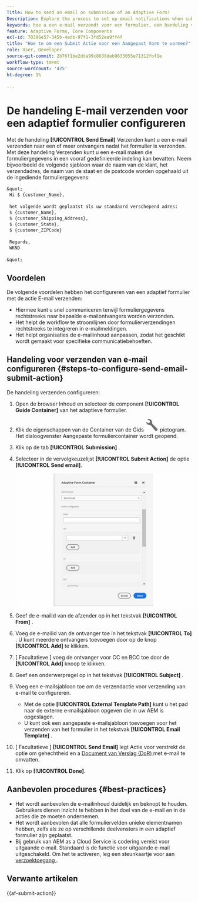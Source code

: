 ```yaml
---
Title: How to send an email on submission of an Adaptive Form?
Description: Explore the process to set up email notifications when submitting an Adaptive Form.
keywords: hoe u een e-mail verzendt voor een formulier, een handeling voor e-mail verzenden, een adaptief formulier per e-mail, een formulierverzending per e-mail, een verzendgids
feature: Adaptive Forms, Core Components
exl-id: 70386e57-345b-4edb-97f1-3fd52ea9ff4f
title: "Hoe te om een Submit Actie voor een Aangepast Vorm te vormen?"
role: User, Developer
source-git-commit: 2b76f1be2dda99c8638deb9633055e71312fbf1e
workflow-type: tm+mt
source-wordcount: '425'
ht-degree: 1%

---
```


# De handeling E-mail verzenden voor een adaptief formulier configureren

Met de handeling **[!UICONTROL Send Email]** Verzenden kunt u een e-mail verzenden naar een of meer ontvangers nadat het formulier is verzonden. Met deze handeling Verzenden kunt u een e-mail maken die formuliergegevens in een vooraf gedefinieerde indeling kan bevatten. Neem bijvoorbeeld de volgende sjabloon waar de naam van de klant, het verzendadres, de naam van de staat en de postcode worden opgehaald uit de ingediende formuliergegevens:


    &quot;
     Hi $ {customer_Name}, 
    
     het volgende wordt geplaatst als uw standaard verschepend adres:
     $ {customer_Name}, 
     $ {customer_Shipping_Address}, 
     $ {customer_State}, 
     $ {customer_ZIPCode} 
    
     Regards, 
     WKND 
    
    &quot;


## Voordelen

De volgende voordelen hebben het configureren van een adaptief formulier met de actie E-mail verzenden:

* Hiermee kunt u snel communiceren terwijl formuliergegevens rechtstreeks naar bepaalde e-mailontvangers worden verzonden.
* Het helpt de workflow te stroomlijnen door formulierverzendingen rechtstreeks te integreren in e-mailmeldingen.
* Het helpt organisaties de e-mailinhoud aanpassen, zodat het geschikt wordt gemaakt voor specifieke communicatiebehoeften.

## Handeling voor verzenden van e-mail configureren {#steps-to-configure-send-email-submit-action}

De handeling verzenden configureren:

1. Open de browser Inhoud en selecteer de component **[!UICONTROL Guide Container]** van het adaptieve formulier.
1. Klik de eigenschappen van de Container van de Gids ![ eigenschappen van de Gids ](/help/forms/assets/configure-icon.svg) pictogram. Het dialoogvenster Aangepaste formuliercontainer wordt geopend.
1. Klik op de tab **[!UICONTROL Submission]** .
1. Selecteer in de vervolgkeuzelijst **[!UICONTROL Submit Action]** de optie **[!UICONTROL Send email]**.

   ![ configuratie van de Actie van Send E-mail ](/help/forms/assets/send-email-action-configuration.gif)
1. Geef de e-mailid van de afzender op in het tekstvak **[!UICONTROL From]** .
1. Voeg de e-mailid van de ontvanger toe in het tekstvak **[!UICONTROL To]** . U kunt meerdere ontvangers toevoegen door op de knop **[!UICONTROL Add]** te klikken.
1. [ Facultatieve ] voeg de ontvanger voor CC en BCC toe door de **[!UICONTROL Add]** knoop te klikken.
1. Geef een onderwerpregel op in het tekstvak **[!UICONTROL Subject]** .
1. Voeg een e-mailsjabloon toe om de verzendactie voor verzending van e-mail te configureren.
   * Met de optie **[!UICONTROL External Template Path]** kunt u het pad naar de externe e-mailsjabloon opgeven die in uw AEM is opgeslagen.
   * U kunt ook een aangepaste e-mailsjabloon toevoegen voor het verzenden van het formulier in het tekstvak **[!UICONTROL Email Template]** .
1. [ Facultatieve ] **[!UICONTROL Send Email]** legt Actie voor verstrekt de optie om gehechtheid en a [ Document van Verslag (DoR) ](generate-document-of-record-core-components.md) met e-mail te omvatten.
1. Klik op **[!UICONTROL Done]**.

## Aanbevolen procedures {#best-practices}

* Het wordt aanbevolen de e-mailinhoud duidelijk en beknopt te houden. Gebruikers dienen inzicht te hebben in het doel van de e-mail en in de acties die ze moeten ondernemen.
* Het wordt aanbevolen dat alle formuliervelden unieke elementnamen hebben, zelfs als ze op verschillende deelvensters in een adaptief formulier zijn geplaatst.
* Bij gebruik van AEM as a Cloud Service is codering vereist voor uitgaande e-mail. Standaard is de functie voor uitgaande e-mail uitgeschakeld. Om het te activeren, leg een steunkaartje voor aan [ verzoektoegang ](https://experienceleague.adobe.com/docs/experience-manager-cloud-service/implementing/developing/development-guidelines.html?lang=nl-NL#sending-email).


## Verwante artikelen

{{af-submit-action}}
